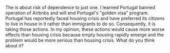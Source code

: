 The is about risk of dependence to just one.
I learned Portugal banned operation of Airbnbs and will end Portugal's "golden visa" program.
Portugal has reportedly faced housing crisis
and have preferred its citizens to live in house in it rather than immigrants to do so.
Consequently, it is taking those actions.
In my opinion, these actions would cause more worse effects than housing crisis because empty housing rapidly emerge and the problem would be more serious than housing crisis.
What do you think about it?